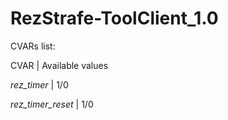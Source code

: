 # RezStrafe-ToolClient_1.0
CVARs list:

CVAR | Available values

*rez_timer*       | 1/0

*rez_timer_reset* | 1/0
